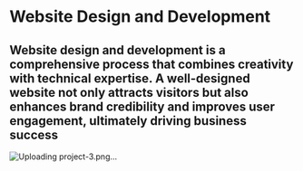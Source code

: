 # Website Design and Development

## Website design and development is a comprehensive process that combines creativity with technical expertise. A well-designed website not only attracts visitors but also enhances brand credibility and improves user engagement, ultimately driving business success
![Uploading project-3.png…]()
